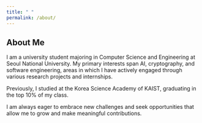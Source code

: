 ```yaml
--- 
title: " "
permalink: /about/
---
```


## About Me

I am a university student majoring in Computer Science and Engineering at Seoul National University. My primary interests span AI, cryptography, and software engineering, areas in which I have actively engaged through various research projects and internships.

Previously, I studied at the Korea Science Academy of KAIST, graduating in the top 10% of my class.

I am always eager to embrace new challenges and seek opportunities that allow me to grow and make meaningful contributions.